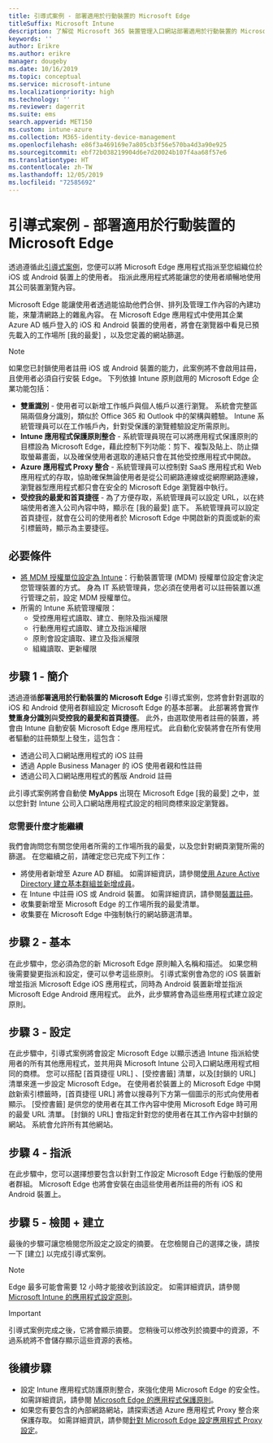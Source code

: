 ```yaml
---
title: 引導式案例 - 部署適用於行動裝置的 Microsoft Edge
titleSuffix: Microsoft Intune
description: 了解從 Microsoft 365 裝置管理入口網站部署適用於行動裝置的 Microsoft Edge 的引導式案例。
keywords: ''
author: Erikre
ms.author: erikre
manager: dougeby
ms.date: 10/16/2019
ms.topic: conceptual
ms.service: microsoft-intune
ms.localizationpriority: high
ms.technology: ''
ms.reviewer: dagerrit
ms.suite: ems
search.appverid: MET150
ms.custom: intune-azure
ms.collection: M365-identity-device-management
ms.openlocfilehash: e86f3a469169e7a805cb3f56e570ba4d3a90e925
ms.sourcegitcommit: ebf72b038219904d6e7d20024b107f4aa68f57e6
ms.translationtype: HT
ms.contentlocale: zh-TW
ms.lasthandoff: 12/05/2019
ms.locfileid: "72585692"
---
```

# <a name="guided-scenario---deploy-microsoft-edge-for-mobile"></a>引導式案例 - 部署適用於行動裝置的 Microsoft Edge 

透過遵循此[引導式案例](~/fundamentals/guided-scenarios-overview.md)，您便可以將 Microsoft Edge 應用程式指派至您組織位於 iOS 或 Android 裝置上的使用者。 指派此應用程式將能讓您的使用者順暢地使用其公司裝置瀏覽內容。 

Microsoft Edge 能讓使用者透過能協助他們合併、排列及管理工作內容的內建功能，來釐清網路上的雜亂內容。 在 Microsoft Edge 應用程式中使用其企業 Azure AD 帳戶登入的 iOS 和 Android 裝置的使用者，將會在瀏覽器中看見已預先載入的工作場所 [我的最愛]  ，以及您定義的網站篩選。

> [!NOTE]
> 如果您已封鎖使用者註冊 iOS 或 Android 裝置的能力，此案例將不會啟用註冊，且使用者必須自行安裝 Edge。
下列依據 Intune 原則啟用的 Microsoft Edge 企業功能包括： 

- **雙重識別** - 使用者可以新增工作帳戶與個人帳戶以進行瀏覽。 系統會完整區隔兩個身分識別，類似於 Office 365 和 Outlook 中的架構與體驗。 Intune 系統管理員可以在工作帳戶內，針對受保護的瀏覽體驗設定所需原則。 
- **Intune 應用程式保護原則整合** - 系統管理員現在可以將應用程式保護原則的目標設為 Microsoft Edge，藉此控制下列功能：剪下、複製及貼上、防止擷取螢幕畫面，以及確保使用者選取的連結只會在其他受控應用程式中開啟。
- **Azure 應用程式 Proxy 整合** - 系統管理員可以控制對 SaaS 應用程式和 Web 應用程式的存取，協助確保無論使用者是從公司網路連線或從網際網路連線，瀏覽器型應用程式都只會在安全的 Microsoft Edge 瀏覽器中執行。 
- **受控我的最愛和首頁捷徑** - 為了方便存取，系統管理員可以設定 URL，以在終端使用者進入公司內容中時，顯示在 [我的最愛] 底下。 系統管理員可以設定首頁捷徑，就會在公司的使用者於 Microsoft Edge 中開啟新的頁面或新的索引標籤時，顯示為主要捷徑。

## <a name="prerequisites"></a>必要條件

- [將 MDM 授權單位設定為 Intune](mdm-authority-set.md#set-mdm-authority-to-intune)：行動裝置管理 (MDM) 授權單位設定會決定您管理裝置的方式。 身為 IT 系統管理員，您必須在使用者可以註冊裝置以進行管理之前，設定 MDM 授權單位。
- 所需的 Intune 系統管理權限：
    - 受控應用程式讀取、建立、刪除及指派權限
    - 行動應用程式讀取、建立及指派權限
    - 原則會設定讀取、建立及指派權限
    - 組織讀取、更新權限

## <a name="step-1---introduction"></a>步驟 1 - 簡介

透過遵循**部署適用於行動裝置的 Microsoft Edge** 引導式案例，您將會針對選取的 iOS 和 Android 使用者群組設定 Microsoft Edge 的基本部署。 此部署將會實作**雙重身分識別**與**受控我的最愛和首頁捷徑**。 此外，由選取使用者註冊的裝置，將會由 Intune 自動安裝 Microsoft Edge 應用程式。 此自動化安裝將會在所有使用者驅動的註冊類型上發生，這包含： 
- 透過公司入口網站應用程式的 iOS 註冊 
- 透過 Apple Business Manager 的 iOS 使用者親和性註冊 
- 透過公司入口網站應用程式的舊版 Android 註冊 

此引導式案例將會自動使 **MyApps** 出現在 Microsoft Edge [我的最愛] 之中，並以您針對 Intune 公司入口網站應用程式設定的相同商標來設定瀏覽器。 

### <a name="what-you-will-need-to-continue"></a>您需要什麼才能繼續
我們會詢問您有關您使用者所需的工作場所我的最愛，以及您針對網頁瀏覽所需的篩選。 在您繼續之前，請確定您已完成下列工作：

- 將使用者新增至 Azure AD 群組。 如需詳細資訊，請參閱[使用 Azure Active Directory 建立基本群組並新增成員](https://go.microsoft.com/fwlink/?linkid=2102458)。
- 在 Intune 中註冊 iOS 或 Android 裝置。 如需詳細資訊，請參閱[裝置註冊](https://go.microsoft.com/fwlink/?linkid=2102547)。
- 收集要新增至 Microsoft Edge 的工作場所我的最愛清單。
- 收集要在 Microsoft Edge 中強制執行的網站篩選清單。

## <a name="step-2---basics"></a>步驟 2 - 基本

在此步驟中，您必須為您的新 Microsoft Edge 原則輸入名稱和描述。 如果您稍後需要變更指派和設定，便可以參考這些原則。 引導式案例會為您的 iOS 裝置新增並指派 Microsoft Edge iOS 應用程式，同時為 Android 裝置新增並指派 Microsoft Edge Android 應用程式。 此外，此步驟將會為這些應用程式建立設定原則。

## <a name="step-3---configuration"></a>步驟 3 - 設定

在此步驟中，引導式案例將會設定 Microsoft Edge 以顯示透過 Intune 指派給使用者的所有其他應用程式，並共用與 Microsoft Intune 公司入口網站應用程式相同的商標。 您可以搭配 [首頁捷徑 URL]  、[受控書籤]  清單，以及[封鎖的 URL]  清單來進一步設定 Microsoft Edge。 在使用者於裝置上的 Microsoft Edge 中開啟新索引標籤時，[首頁捷徑 URL]  將會以搜尋列下方第一個圖示的形式向使用者顯示。 [受控書籤]  是供您的使用者在其工作內容中使用 Microsoft Edge 時可用的最愛 URL 清單。 [封鎖的 URL]  會指定針對您的使用者在其工作內容中封鎖的網站。 系統會允許所有其他網站。 

## <a name="step-4---assignments"></a>步驟 4 - 指派

在此步驟中，您可以選擇想要包含以針對工作設定 Microsoft Edge 行動版的使用者群組。 Microsoft Edge 也將會安裝在由這些使用者所註冊的所有 iOS 和 Android 裝置上。

## <a name="step-5---review--create"></a>步驟 5 - 檢閱 + 建立

最後的步驟可讓您檢閱您所設定之設定的摘要。 在您檢閱自己的選擇之後，請按一下 [建立]  以完成引導式案例。 

> [!NOTE]
> Edge 最多可能會需要 12 小時才能接收到該設定。 如需詳細資訊，請參閱 [Microsoft Intune 的應用程式設定原則](~/apps/app-configuration-policies-overview.md)。

> [!IMPORTANT]
> 引導式案例完成之後，它將會顯示摘要。 您稍後可以修改列於摘要中的資源，不過系統將不會儲存顯示這些資源的表格。

## <a name="next-steps"></a>後續步驟

- 設定 Intune 應用程式防護原則整合，來強化使用 Microsoft Edge 的安全性。 如需詳細資訊，請參閱 [Microsoft Edge 的應用程式保護原則](~/apps/manage-microsoft-edge.md#application-protection-policies-for-microsoft-edge)。
- 如果您有要包含的內部網路網站，請探索透過 Azure 應用程式 Proxy 整合來保護存取。 如需詳細資訊，請參閱[針對 Microsoft Edge 設定應用程式 Proxy 設定](~/apps/manage-microsoft-edge.md#configure-application-proxy-settings-for-microsoft-edge)。

